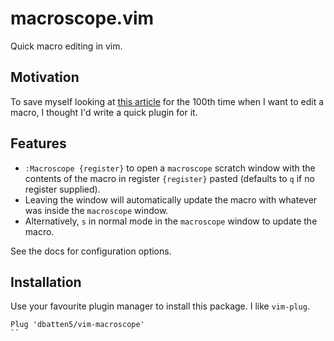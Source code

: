 # macroscope.vim

Quick macro editing in vim.

## Motivation

To save myself looking at [this
article](https://thoughtbot.com/blog/how-to-edit-an-existing-vim-macro) for the
100th time when I want to edit a macro, I thought I'd write a quick plugin for
it.

## Features

- `:Macroscope {register}` to open a `macroscope` scratch window with the
  contents of the macro in register `{register}` pasted (defaults to `q` if
  no register supplied).
- Leaving the window will automatically update the macro with whatever was
  inside the `macroscope` window.
- Alternatively, `s` in normal mode in the `macroscope` window to update the
  macro.

See the docs for configuration options.

## Installation

Use your favourite plugin manager to install this package. I like `vim-plug`.

```
Plug 'dbatten5/vim-macroscope'
``
